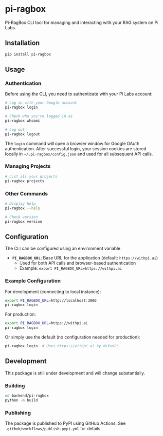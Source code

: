 # pi-ragbox

Pi-RagBox CLI tool for managing and interacting with your RAG system on Pi Labs.

## Installation

```bash
pip install pi-ragbox
```

## Usage

### Authentication

Before using the CLI, you need to authenticate with your Pi Labs account:

```bash
# Log in with your Google account
pi-ragbox login

# Check who you're logged in as
pi-ragbox whoami

# Log out
pi-ragbox logout
```

The `login` command will open a browser window for Google OAuth authentication. After successful login, your session cookies are stored locally in `~/.pi-ragbox/config.json` and used for all subsequent API calls.

### Managing Projects

```bash
# List all your projects
pi-ragbox projects
```

### Other Commands

```bash
# Display help
pi-ragbox --help

# Check version
pi-ragbox version
```

## Configuration

The CLI can be configured using an environment variable:

- **`PI_RAGBOX_URL`**: Base URL for the application (default: `https://withpi.ai`)
  - Used for both API calls and browser-based authentication
  - Example: `export PI_RAGBOX_URL=https://withpi.ai`

### Example Configuration

For development (connecting to local instance):
```bash
export PI_RAGBOX_URL=http://localhost:3000
pi-ragbox login
```

For production:
```bash
export PI_RAGBOX_URL=https://withpi.ai
pi-ragbox login
```

Or simply use the default (no configuration needed for production):
```bash
pi-ragbox login  # Uses https://withpi.ai by default
```

## Development

This package is still under development and will change substantially.

### Building

```bash
cd backend/pi-ragbox
python -m build
```

### Publishing

The package is published to PyPI using GitHub Actions. See `.github/workflows/publish-pypi.yml` for details.

